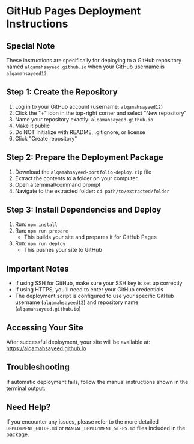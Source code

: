 # GitHub Pages Deployment Instructions

## Special Note
These instructions are specifically for deploying to a GitHub repository named `alqamahsayeed.github.io` when your GitHub username is `alqamahsayeed12`.

## Step 1: Create the Repository
1. Log in to your GitHub account (username: `alqamahsayeed12`)
2. Click the "+" icon in the top-right corner and select "New repository"
3. Name your repository exactly: `alqamahsayeed.github.io`
4. Make it public
5. Do NOT initialize with README, .gitignore, or license
6. Click "Create repository"

## Step 2: Prepare the Deployment Package
1. Download the `alqamahsayeed-portfolio-deploy.zip` file
2. Extract the contents to a folder on your computer
3. Open a terminal/command prompt
4. Navigate to the extracted folder: `cd path/to/extracted/folder`

## Step 3: Install Dependencies and Deploy
1. Run: `npm install`
2. Run: `npm run prepare`
   - This builds your site and prepares it for GitHub Pages
3. Run: `npm run deploy`
   - This pushes your site to GitHub

## Important Notes
- If using SSH for GitHub, make sure your SSH key is set up correctly
- If using HTTPS, you'll need to enter your GitHub credentials
- The deployment script is configured to use your specific GitHub username (`alqamahsayeed12`) and repository name (`alqamahsayeed.github.io`)

## Accessing Your Site
After successful deployment, your site will be available at:
https://alqamahsayeed.github.io

## Troubleshooting
If automatic deployment fails, follow the manual instructions shown in the terminal output.

## Need Help?
If you encounter any issues, please refer to the more detailed `DEPLOYMENT_GUIDE.md` or `MANUAL_DEPLOYMENT_STEPS.md` files included in the package.